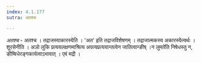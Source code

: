 ```yaml
---
index: 4.1.177
sutra: अतश्च

---
```

_अतश्च_ - अतश्च । तद्राजस्याकारस्येति । 'अत' इति तद्राजविशेषणम् । तद्राजात्मकस्य अकारस्येत्यर्थः । शूरसेनीति । अञो लुकि प्रत्ययलक्षणमाश्रित्य अपत्यप्रत्ययान्तत्वेन जातित्वान्ङीष् ।न लुमते॑ति निषेधस्तु न, ङीष्विधेरङ्गकार्यत्वाऽभावात् । एवं मद्री । 